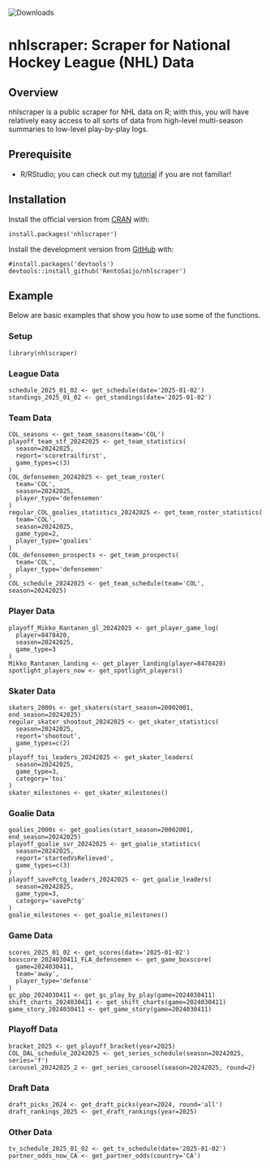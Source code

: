 ![Downloads](https://cranlogs.r-pkg.org/badges/grand-total/nhlscraper)

# nhlscraper: Scraper for National Hockey League (NHL) Data

## Overview
nhlscraper is a public scraper for NHL data on R; with this, you will have relatively easy access to all sorts of data from high-level multi-season summaries to low-level play-by-play logs.

## Prerequisite

- R/RStudio; you can check out my [tutorial](https://youtu.be/hGM1t6usDQ8) if you are not familiar!

## Installation
Install the official version from [CRAN](https://cran.r-project.org) with:
```
install.packages('nhlscraper')
```

Install the development version from [GitHub](https://github.com/) with:
```
#install.packages('devtools')
devtools::install_github('RentoSaijo/nhlscraper')
```

## Example
Below are basic examples that show you how to use some of the functions.

### Setup
```
library(nhlscraper)
```

### League Data
```
schedule_2025_01_02 <- get_schedule(date='2025-01-02')
standings_2025_01_02 <- get_standings(date='2025-01-02')
```

### Team Data
```
COL_seasons <- get_team_seasons(team='COL')
playoff_team_stf_20242025 <- get_team_statistics(
  season=20242025,
  report='scoretrailfirst',
  game_types=c(3)
)
COL_defensemen_20242025 <- get_team_roster(
  team='COL',
  season=20242025,
  player_type='defensemen'
)
regular_COL_goalies_statistics_20242025 <- get_team_roster_statistics(
  team='COL',
  season=20242025,
  game_type=2,
  player_type='goalies'
)
COL_defensemen_prospects <- get_team_prospects(
  team='COL',
  player_type='defensemen'
)
COL_schedule_20242025 <- get_team_schedule(team='COL', season=20242025)
```

### Player Data
```
playoff_Mikko_Rantanen_gl_20242025 <- get_player_game_log(
  player=8478420,
  season=20242025,
  game_type=3
)
Mikko_Rantanen_landing <- get_player_landing(player=8478420)
spotlight_players_now <- get_spotlight_players()
```

### Skater Data
```
skaters_2000s <- get_skaters(start_season=20002001, end_season=20242025)
regular_skater_shootout_20242025 <- get_skater_statistics(
  season=20242025,
  report='shootout',
  game_types=c(2)
)
playoff_toi_leaders_20242025 <- get_skater_leaders(
  season=20242025,
  game_type=3,
  category='toi'
)
skater_milestones <- get_skater_milestones()
```

### Goalie Data
```
goalies_2000s <- get_goalies(start_season=20002001, end_season=20242025)
playoff_goalie_svr_20242025 <- get_goalie_statistics(
  season=20242025,
  report='startedVsRelieved',
  game_types=c(3)
)
playoff_savePctg_leaders_20242025 <- get_goalie_leaders(
  season=20242025,
  game_type=3,
  category='savePctg'
)
goalie_milestones <- get_goalie_milestones()
```

### Game Data
```
scores_2025_01_02 <- get_scores(date='2025-01-02')
boxscore_2024030411_FLA_defensemen <- get_game_boxscore(
  game=2024030411,
  team='away',
  player_type='defense'
)
gc_pbp_2024030411 <- get_gc_play_by_play(game=2024030411)
shift_charts_2024030411 <- get_shift_charts(game=2024030411)
game_story_2024030411 <- get_game_story(game=2024030411)
```

### Playoff Data
```
bracket_2025 <- get_playoff_bracket(year=2025)
COL_DAL_schedule_20242025 <- get_series_schedule(season=20242025, series='f')
carousel_20242025_2 <- get_series_carousel(season=20242025, round=2)
```

### Draft Data
```
draft_picks_2024 <- get_draft_picks(year=2024, round='all')
draft_rankings_2025 <- get_draft_rankings(year=2025)
```

### Other Data
```
tv_schedule_2025_01_02 <- get_tv_schedule(date='2025-01-02')
partner_odds_now_CA <- get_partner_odds(country='CA')
```
